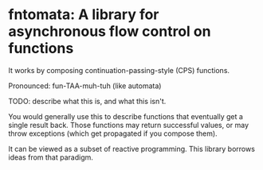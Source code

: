 # fntomata: A library for asynchronous flow control on functions

It works by composing continuation-passing-style (CPS) functions.

Pronounced: fun-TAA-muh-tuh (like automata)

TODO: describe what this is, and what this isn't.

You would generally use this to describe functions that eventually get a single result back. Those functions may return successful values, or may throw exceptions (which get propagated if you compose them).

It can be viewed as a subset of reactive programming. This library borrows ideas from that paradigm.